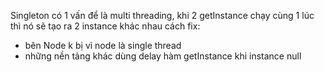 Singleton có 1 vấn để là multi threading, khi 2 getInstance chạy cùng 1 lúc thì nó sẽ tạo ra 2 instance khác nhau
cách fix: 
+ bên Node k bị vì node là single thread
+ những nền tảng khác dùng delay hàm getInstance khi instance null